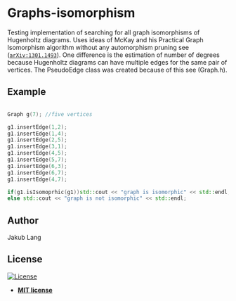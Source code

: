 # Graphs-isomorphism

Testing implementation of searching for all graph isomorphisms of Hugenholtz diagrams.
Uses ideas of McKay and his Practical Graph Isomorphism algorithm without any automorphism pruning
see (<a href="https://arxiv.org/pdf/1301.1493.pdf" target="_blank">`arXiv:1301.1493`</a>).
One difference is the estimation of number of degrees because Hugenholtz diagrams can have multiple edges for the same
pair of vertices. The PseudoEdge class was created because of this see (Graph.h).

## Example 

```c++

Graph g(7); //five vertices

g1.insertEdge(1,2);
g1.insertEdge(1,4);
g1.insertEdge(2,5);
g1.insertEdge(3,1);
g1.insertEdge(4,5);
g1.insertEdge(5,7);
g1.insertEdge(6,3);
g1.insertEdge(6,7);
g1.insertEdge(4,7);

if(g1.isIsomoprhic(g1))std::cout << "graph is isomorphic" << std::endl;
else std::cout << "graph is not isomorphic" << std::endl;
```
## Author
Jakub Lang

## License

[![License](http://img.shields.io/:license-mit-blue.svg?style=flat-square)](http://badges.mit-license.org)

- **[MIT license](http://opensource.org/licenses/mit-license.php)**
